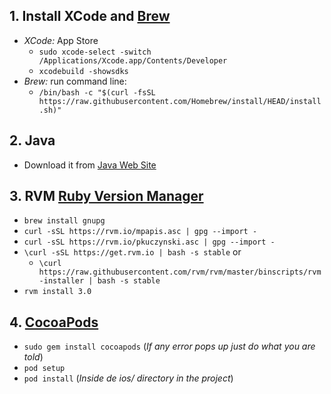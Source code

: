## 1. Install XCode and [Brew](https://brew.sh)
- *XCode:* App Store
    - `sudo xcode-select -switch /Applications/Xcode.app/Contents/Developer`
    - `xcodebuild -showsdks`
- *Brew:* run command line: 
    - `/bin/bash -c "$(curl -fsSL https://raw.githubusercontent.com/Homebrew/install/HEAD/install.sh)"`


## 2. Java
- Download it from [Java Web Site](https://www.java.com/en/download/)


## 3. RVM [Ruby Version Manager](https://rvm.io)
- `brew install gnupg`
- `curl -sSL https://rvm.io/mpapis.asc | gpg --import -`
- `curl -sSL https://rvm.io/pkuczynski.asc | gpg --import -`
- `\curl -sSL https://get.rvm.io | bash -s stable`
    or
    - `\curl https://raw.githubusercontent.com/rvm/rvm/master/binscripts/rvm-installer | bash -s stable`
- `rvm install 3.0`

## 4. [CocoaPods]()
- `sudo gem install cocoapods` (_If any error pops up just do what you are told_)
- `pod setup`
- `pod install` (_Inside de ios/ directory in the project_)